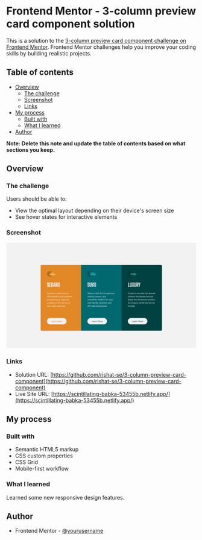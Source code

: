 # Frontend Mentor - 3-column preview card component solution

This is a solution to the [3-column preview card component challenge on Frontend Mentor](https://www.frontendmentor.io/challenges/3column-preview-card-component-pH92eAR2-). Frontend Mentor challenges help you improve your coding skills by building realistic projects. 

## Table of contents

- [Overview](#overview)
  - [The challenge](#the-challenge)
  - [Screenshot](#screenshot)
  - [Links](#links)
- [My process](#my-process)
  - [Built with](#built-with)
  - [What I learned](#what-i-learned)
- [Author](#author)

**Note: Delete this note and update the table of contents based on what sections you keep.**

## Overview

### The challenge

Users should be able to:

- View the optimal layout depending on their device's screen size
- See hover states for interactive elements

### Screenshot

![screenshot](./screenshot_Desktop_1440x800.png)

### Links

- Solution URL: [https://github.com/rishat-se/3-column-preview-card-component](https://github.com/rishat-se/3-column-preview-card-component)
- Live Site URL: [https://scintillating-babka-53455b.netlify.app/](https://scintillating-babka-53455b.netlify.app/)

## My process

### Built with

- Semantic HTML5 markup
- CSS custom properties
- CSS Grid
- Mobile-first workflow

### What I learned

Learned some new responsive design features.

## Author

- Frontend Mentor - [@yourusername](https://www.frontendmentor.io/profile/rishat-se)
